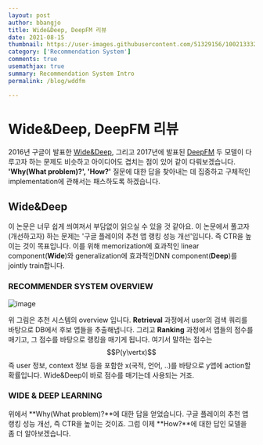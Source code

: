 ```yaml
---
layout: post
author: bbangjo
title: Wide&Deep, DeepFM 리뷰
date: 2021-08-15
thumbnail: https://user-images.githubusercontent.com/51329156/100213332-d35ee480-2f51-11eb-9d0b-20b17ed189d8.png
category: ['Recommendation System']
comments: true
usemathjax: true
summary: Recommendation System Intro
permalink: /blog/wddfm

---
```


# Wide&Deep, DeepFM 리뷰

2016년 구글이 발표한 [Wide&Deep](https://arxiv.org/abs/1606.07792), 그리고 2017년에 발표된 [DeepFM](https://arxiv.org/abs/1703.04247) 두 모델이 다루고자 하는 문제도 비슷하고 아이디어도 겹치는 점이 있어 같이 다뤄보겠습니다. **'Why(What problem)?', 'How?'** 질문에 대한 답을 찾아내는 데 집중하고 구체적인 implementation에 관해서는 패스하도록 하겠습니다. 

## Wide&Deep

이 논문은 너무 쉽게 씌여져서 부담없이 읽으실 수 있을 것 같아요. 이 논문에서 풀고자(개선하고자) 하는 문제는 '구글 플레이의 추천 앱 랭킹 성능 개선'입니다. 즉 CTR을 높이는 것이 목표입니다. 이를 위해 memorization에 효과적인 linear component(**Wide**)와 generalization에 효과적인DNN component(**Deep**)를 jointly train합니다.  

### RECOMMENDER SYSTEM OVERVIEW

![image](https://user-images.githubusercontent.com/51329156/129478615-c56a6863-e231-445e-80bf-2e7bf54ea8d0.png)

위 그림은 추천 시스템의 overview 입니다. **Retrieval** 과정에서 user의 검색 쿼리를 바탕으로 DB에서 후보 앱들을 추출해냅니다. 그리고 **Ranking** 과정에서 앱들의 점수를 매기고, 그 점수를 바탕으로 랭킹을 매기게 됩니다. 여기서 말하는 점수는 $$P(y\vertx)$$ 즉 user 정보, context 정보 등을 포함한  x(국적, 언어, ..)를 바탕으로 y앱에 action할 확률입니다. Wide&Deep이 바로 점수를 매기는데 사용되는 거죠. 





###  WIDE & DEEP LEARNING

위에서 **Why(What problem)?**에 대한 답을 얻었습니다. 구글 플레이의 추천 앱 랭킹 성능 개선, 즉 CTR을 높이는 것이죠. 그럼 이제 **How?**에 대한 답인 모델을 좀 더 알아보겠습니다.



